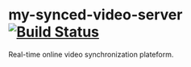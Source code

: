 # my-synced-video-server  [![Build Status](https://travis-ci.com/ayoubinoss/my-synced-video.svg?branch=master)](https://travis-ci.com/ayoubinoss/my-synced-video)
Real-time online video synchronization plateform.
